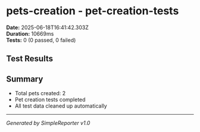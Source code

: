 # pets-creation - pet-creation-tests

**Date:** 2025-06-18T16:41:42.303Z  
**Duration:** 10669ms  
**Tests:** 0 (0 passed, 0 failed)

## Test Results



## Summary

- Total pets created: 2
- Pet creation tests completed
- All test data cleaned up automatically

---
*Generated by SimpleReporter v1.0*
